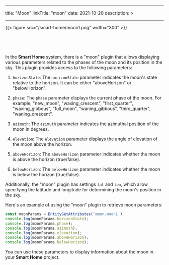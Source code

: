 
---
title: "Moon"
linkTitle: "moon"
date: 2021-10-20
description: >
  
---

{{< figure src="/smart-home/moon1.png" width="300" >}}

&nbsp;

&nbsp;

In the **Smart Home** system, there is a "moon" plugin that allows displaying various parameters related to the phases of the moon and its position in the sky. This plugin provides access to the following parameters:

1. `horizonState`: The `horizonState` parameter indicates the moon's state relative to the horizon. It can be either "aboveHorizon" or "belowHorizon".

2. `phase`: The `phase` parameter displays the current phase of the moon. For example, "new_moon", "waxing_crescent", "first_quarter", "waxing_gibbous", "full_moon", "waning_gibbous", "third_quarter", "waning_crescent".

3. `azimuth`: The `azimuth` parameter indicates the azimuthal position of the moon in degrees.

4. `elevation`: The `elevation` parameter displays the angle of elevation of the moon above the horizon.

5. `aboveHorizon`: The `aboveHorizon` parameter indicates whether the moon is above the horizon (true/false).

6. `belowHorizon`: The `belowHorizon` parameter indicates whether the moon is below the horizon (true/false).

Additionally, the "moon" plugin has settings `lat` and `lon`, which allow specifying the latitude and longitude for determining the moon's position in the sky.

Here's an example of using the "moon" plugin to retrieve moon parameters:

```javascript
const moonParams = EntityGetAttributes('moon.moon1')
console.log(moonParams.horizonState);
console.log(moonParams.phase);
console.log(moonParams.azimuth);
console.log(moonParams.elevation);
console.log(moonParams.aboveHorizon);
console.log(moonParams.belowHorizon);
```

You can use these parameters to display information about the moon in your **Smart Home** project.
